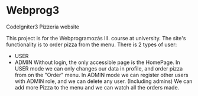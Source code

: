 # Webprog3
CodeIgniter3 Pizzeria website

This project is for the Webprogramozás III. course at university.
The site's functionality is to order pizza from the menu.
There is 2 types of user:
  - USER
  - ADMIN
Without login, the only accessible page is the HomePage.
In USER mode we can only changes our data in profile, and order pizza from on the "Order" menu.
In ADMIN mode we can register other users with ADMIN role, and we can delete any user. (Including admins)
We can add more Pizza to the menu and we can watch all the orders made.
